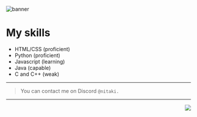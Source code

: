 ![banner](text.gif)

# My skills

- HTML/CSS (proficient)
- Python (proficient)
- Javascript (learning)
- Java (capable)
- C and C++ (weak)
  
---
> You can contact me on Discord ```@nitaki.```
---

<img align="right" src="https://komarev.com/ghpvc/?username=nitaki-dev&color=ff69b4">
